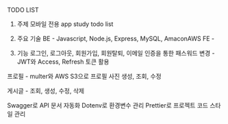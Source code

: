 TODO LIST

1. 주제
   모바일 전용 app study todo list

2. 주요 기술
   BE - Javascript, Node.js, Express, MySQL, AmaconAWS
   FE -

3. 기능
   로그인, 로그아웃, 회원가입, 회원탈퇴, 이메일 인증을 통한 패스워드 변경 - JWT와 Access, Refresh 토큰 활용

프로필 - multer와 AWS S3으로 프로필 사진 생성, 조회, 수정

게시글 - 조회, 생성, 수정, 삭제


Swagger로 API 문서 자동화
Dotenv로 환경변수 관리
Prettier로 프로젝트 코드 스타일 관리
